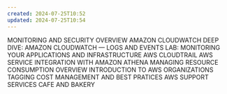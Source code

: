 ```yaml
---
created: 2024-07-25T10:52
updated: 2024-07-25T10:54
---
```

MONITORING AND SECURITY OVERVIEW
AMAZON CLOUDWATCH
DEEP DIVE: AMAZON CLOUDWATCH — LOGS AND EVENTS
LAB: MONITORING YOUR APPLICATIONS AND INFRASTRUCTURE
AWS CLOUDTRAIL
AWS SERVICE INTEGRATION WITH AMAZON ATHENA
MANAGING RESOURCE CONSUMPTION OVERVIEW
INTRODUCTION TO AWS ORGANIZATIONS
TAGGING
COST MANAGEMENT AND BEST PRATICES
AWS SUPPORT SERVICES
CAFE AND BAKERY